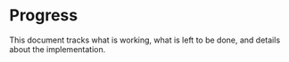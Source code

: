 # Progress

This document tracks what is working, what is left to be done, and details about the implementation. 